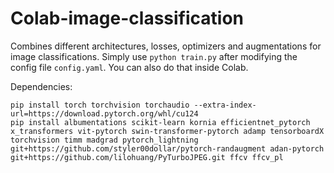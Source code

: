 # Colab-image-classification

Combines different architectures, losses, optimizers and augmentations for image classifications. Simply use `python train.py` after modifying the config file `config.yaml`. You can also do that inside Colab.

Dependencies:
```
pip install torch torchvision torchaudio --extra-index-url=https://download.pytorch.org/whl/cu124
pip install albumentations scikit-learn kornia efficientnet_pytorch x_transformers vit-pytorch swin-transformer-pytorch adamp tensorboardX torchvision timm madgrad pytorch_lightning git+https://github.com/styler00dollar/pytorch-randaugment adan-pytorch git+https://github.com/lilohuang/PyTurboJPEG.git ffcv ffcv_pl
```
